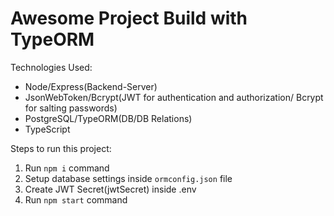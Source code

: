 # Awesome Project Build with TypeORM

Technologies Used:
* Node/Express(Backend-Server)
* JsonWebToken/Bcrypt(JWT for authentication and authorization/ Bcrypt for salting passwords)
* PostgreSQL/TypeORM(DB/DB Relations)
* TypeScript

Steps to run this project:

1. Run `npm i` command
2. Setup database settings inside `ormconfig.json` file
3. Create JWT Secret(jwtSecret) inside .env
3. Run `npm start` command

